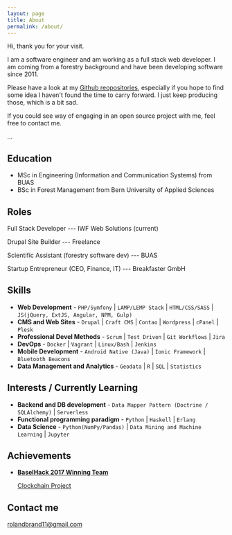```yaml
---
layout: page
title: About
permalink: /about/
---
```


Hi, thank you for your visit.

I am a software engineer and am working as a full stack web developer. I am coming from a forestry background and have been
developing software since 2011.

Please have a look at my [Github reopositories](https://github.com/bar9?tab=repositories), especially
if you hope to find some idea I haven't found the time to carry forward.
I just keep producing those, which is a bit sad.

If you could see way of engaging in an open source project with me, feel free to contact me.

...

## Education

* MSc in Engineering (Information and Communication Systems) from BUAS
* BSc in Forest Management from Bern University of Applied Sciences

## Roles

Full Stack Developer --- IWF Web Solutions (current)

Drupal Site Builder --- Freelance

Scientific Assistant (forestry software dev) --- BUAS

Startup Entrepreneur (CEO, Finance, IT) --- Breakfaster GmbH

## Skills

* **Web Development** - `PHP/Symfony` \| `LAMP/LEMP Stack` \| `HTML/CSS/SASS` \| `JS(jQuery, ExtJS, Angular, NPM, Gulp)`
* **CMS and Web Sites** - `Drupal` \| `Craft CMS` \| `Contao` \| `Wordpress` \| `cPanel` \| `Plesk`
* **Professional Devel Methods** - `Scrum` \| `Test Driven` \| `Git Workflows` \| `Jira`
* **DevOps** - `Docker` \| `Vagrant` \| `Linux/Bash` \| `Jenkins`
* **Mobile Development** - `Android Native (Java)` \| `Ionic Framework` \| `Bluetooth Beacons`
* **Data Management and Analytics** - `Geodata` \| `R` \| `SQL` \| `Statistics`

## Interests / Currently Learning
* **Backend and DB development** - `Data Mapper Pattern (Doctrine / SQLAlchemy)` \| `Serverless`
* **Functional programming paradigm** - `Python` \| `Haskell` \| `Erlang`
* **Data Science** - `Python(NumPy/Pandas)` \| `Data Mining and Machine Learning` \| `Jupyter`
    
## Achievements

* [**BaselHack 2017 Winning Team**](#) 
   
  [Clockchain Project](https://github.com/rordi/11_clockchain)

## Contact me

[rolandbrand11@gmail.com](mailto:rolandbrand11@gmail.com)
